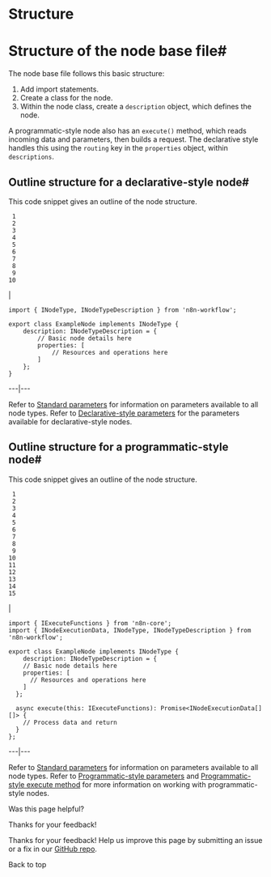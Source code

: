 # Structure

[ ](https://github.com/n8n-io/n8n-docs/edit/main/docs/integrations/creating-nodes/build/reference/node-base-files/structure.md "Edit this page")

# Structure of the node base file#

The node base file follows this basic structure:

  1. Add import statements.
  2. Create a class for the node.
  3. Within the node class, create a `description` object, which defines the node.



A programmatic-style node also has an `execute()` method, which reads incoming data and parameters, then builds a request. The declarative style handles this using the `routing` key in the `properties` object, within `descriptions`.

## Outline structure for a declarative-style node#

This code snippet gives an outline of the node structure. 
    
    
     1
     2
     3
     4
     5
     6
     7
     8
     9
    10

| 
    
    
    import { INodeType, INodeTypeDescription } from 'n8n-workflow';
    
    export class ExampleNode implements INodeType {
    	description: INodeTypeDescription = {
    		// Basic node details here
    		properties: [
    			// Resources and operations here
    		]
    	};
    }
      
  
---|---  
  
Refer to [Standard parameters](../standard-parameters/) for information on parameters available to all node types. Refer to [Declarative-style parameters](../declarative-style-parameters/) for the parameters available for declarative-style nodes.

## Outline structure for a programmatic-style node#

This code snippet gives an outline of the node structure. 
    
    
     1
     2
     3
     4
     5
     6
     7
     8
     9
    10
    11
    12
    13
    14
    15

| 
    
    
    import { IExecuteFunctions } from 'n8n-core';
    import { INodeExecutionData, INodeType, INodeTypeDescription } from 'n8n-workflow';
    
    export class ExampleNode implements INodeType {
    	description: INodeTypeDescription = {
        // Basic node details here
        properties: [
          // Resources and operations here
        ]
      };
    
      async execute(this: IExecuteFunctions): Promise<INodeExecutionData[][]> {
        // Process data and return
      }
    };
      
  
---|---  
  
Refer to [Standard parameters](../standard-parameters/) for information on parameters available to all node types. Refer to [Programmatic-style parameters](../programmatic-style-parameters/) and [Programmatic-style execute method](../programmatic-style-execute-method/) for more information on working with programmatic-style nodes.

Was this page helpful? 

Thanks for your feedback! 

Thanks for your feedback! Help us improve this page by submitting an issue or a fix in our [GitHub repo](https://github.com/n8n-io/n8n-docs). 

Back to top 

